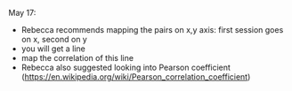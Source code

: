 May 17:
- Rebecca recommends mapping the pairs on x,y axis: first session goes on x, second on y
- you will get a line
- map the correlation of this line
- Rebecca also suggested looking into Pearson coefficient (https://en.wikipedia.org/wiki/Pearson_correlation_coefficient)